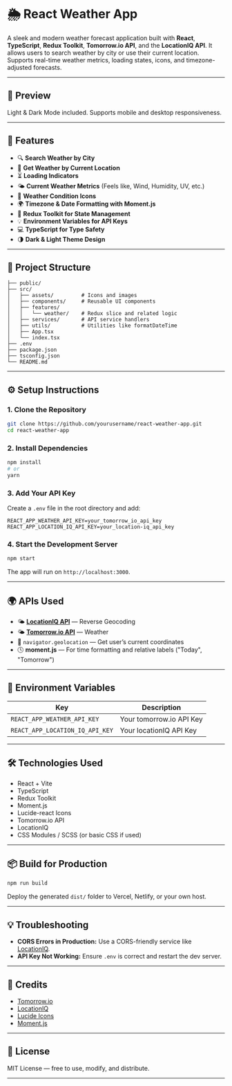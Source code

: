 # 🌦️ React Weather App

A sleek and modern weather forecast application built with **React**, **TypeScript**, **Redux Toolkit**, **Tomorrow.io API**, and the **LocationIQ API**. It allows users to search weather by city or use their current location. Supports real-time weather metrics, loading states, icons, and timezone-adjusted forecasts.

---

## 📸 Preview

Light & Dark Mode included. Supports mobile and desktop responsiveness.

---

## 🚀 Features

- 🔍 **Search Weather by City**
- 📍 **Get Weather by Current Location**
- ⏳ **Loading Indicators**
- 🌤️ **Current Weather Metrics** (Feels like, Wind, Humidity, UV, etc.)
- 🧭 **Weather Condition Icons**
- 🌍 **Timezone & Date Formatting with Moment.js**
- 🔁 **Redux Toolkit for State Management**
- 💡 **Environment Variables for API Keys**
- 💻 **TypeScript for Type Safety**
- 🌗 **Dark & Light Theme Design**

---

## 📁 Project Structure

```
├── public/
├── src/
│   ├── assets/         # Icons and images
│   ├── components/     # Reusable UI components
│   ├── features/
│   │   └── weather/    # Redux slice and related logic
│   ├── services/       # API service handlers
│   ├── utils/          # Utilities like formatDateTime
│   ├── App.tsx
│   └── index.tsx
├── .env
├── package.json
├── tsconfig.json
└── README.md
```

---

## ⚙️ Setup Instructions

### 1. Clone the Repository

```bash
git clone https://github.com/yourusername/react-weather-app.git
cd react-weather-app
```

### 2. Install Dependencies

```bash
npm install
# or
yarn
```

### 3. Add Your API Key

Create a `.env` file in the root directory and add:

```env
REACT_APP_WEATHER_API_KEY=your_tomorrow_io_api_key
REACT_APP_LOCATION_IQ_API_KEY=your_location-iq_api_key
```

### 4. Start the Development Server

```bash
npm start
```

The app will run on `http://localhost:3000`.

---

## 🌍 APIs Used

- 🌤️ **[LocationIQ API](https://locationiq.com/demo#reverse)** — Reverse Geocoding
- 🌤️ **[Tomorrow.io API](https://openweathermap.org/api)** — Weather
- 📍 `navigator.geolocation` — Get user’s current coordinates
- 🕓 **moment.js** — For time formatting and relative labels ("Today", "Tomorrow")

---

## 🔐 Environment Variables

| Key                             | Description              |
|---------------------------------|--------------------------|
| `REACT_APP_WEATHER_API_KEY`     | Your tomorrow.io API Key |
| `REACT_APP_LOCATION_IQ_API_KEY` | Your locationIQ API Key  |

---

## 🛠 Technologies Used

- React + Vite
- TypeScript
- Redux Toolkit
- Moment.js
- Lucide-react Icons
- Tomorrow.io API
- LocationIQ
- CSS Modules / SCSS (or basic CSS if used)

---

## 📦 Build for Production

```bash
npm run build
```

Deploy the generated `dist/` folder to Vercel, Netlify, or your own host.

---

## 💡 Troubleshooting

- **CORS Errors in Production:** Use a CORS-friendly service like [LocationIQ](https://locationiq.com/).
- **API Key Not Working:** Ensure `.env` is correct and restart the dev server.

---

## 🙌 Credits

- [Tomorrow.io](https://app.tomorrow.io/)
- [LocationIQ](https://locationiq.com/)
- [Lucide Icons](https://lucide.dev/)
- [Moment.js](https://momentjs.com/)

---

## 📃 License

MIT License — free to use, modify, and distribute.

---
